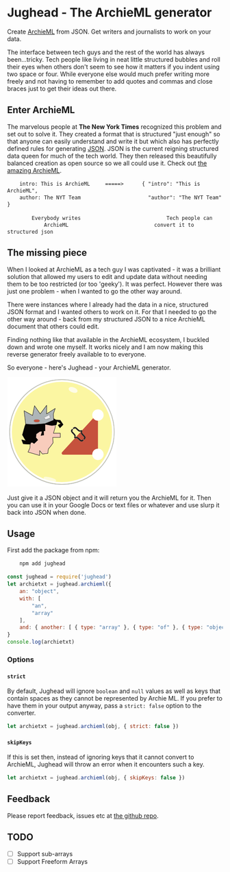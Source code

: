 # Jughead - The ArchieML generator

Create [ArchieML](http://archieml.org) from JSON. Get writers and journalists to work on your data.

The interface between tech guys and the rest of the world has always been...tricky. Tech people like living in neat little structured bubbles and roll their eyes when others don't seem to see how it matters if you indent using two space or four. While everyone else would much prefer writing more freely and not having to remember to add quotes and commas and close braces just to get their ideas out there.

## Enter ArchieML
The marvelous people at **The New York Times** recognized this problem and set out to solve it. They created a format that is structured "just enough" so that anyone can easily understand and write it but which also has perfectly defined rules for generating [JSON](https://www.json.org/). JSON is the current reigning structured data queen for much of the tech world. They then released this beautifully balanced creation as open source so we all could use it. Check out [the amazing ArchieML](http://archieml.org/).

```
    intro: This is ArchieML     =====>      { "intro": "This is ArchieML",
    author: The NYT Team                      "author": "The NYT Team" }

        Everybody writes                            Tech people can
            ArchieML                            convert it to structured json
```

## The missing piece
When I looked at ArchieML as a tech guy I was captivated - it was a brilliant solution that allowed my users to edit and update data without needing them to be too restricted (or too 'geeky'). It was perfect. However there was just one problem - when I wanted to go the other way around.

There were instances where I already had the data in a nice, structured JSON format and I wanted others to work on it. For that I needed to go the other way around - back from my structured JSON to a nice ArchieML document that others could edit.

Finding nothing like that available in the ArchieML ecosystem, I buckled down and wrote one myself. It works nicely and I am now making this reverse generator freely available to to everyone.

So everyone - here's Jughead - your ArchieML generator.

![Jughead Icon](jughead.png)


Just give it a JSON object and it will return you the ArchieML for it. Then you can use it in your Google Docs or text files or whatever and use slurp it back into JSON when done.

## Usage

First add the package from npm:

```sh
    npm add jughead
```

```javascript
const jughead = require('jughead')
let archietxt = jughead.archieml({
    an: "object",
    with: [
        "an",
        "array"
    ],
    and: { another: [ { type: "array" }, { type: "of" }, { type: "objects" } ] }
}
console.log(archietxt)
```

### Options

#### `strict`

By default, Jughead will ignore `boolean` and `null` values as well as keys that contain spaces as they cannot be represented by Archie ML. If you prefer to have them in your output anyway, pass a `strict: false` option to the converter.

```javascript
let archietxt = jughead.archieml(obj, { strict: false })
```

#### `skipKeys`

If this is set then, instead of ignoring keys that it cannot convert to ArchieML, Jughead will throw an error when it encounters such a key.

```javascript
let archietxt = jughead.archieml(obj, { skipKeys: false })
```

## Feedback

Please report feedback, issues etc at [the github repo](https://github.com/theproductiveprogrammer/jughead).

## TODO
* [ ] Support sub-arrays
* [ ] Support Freeform Arrays
